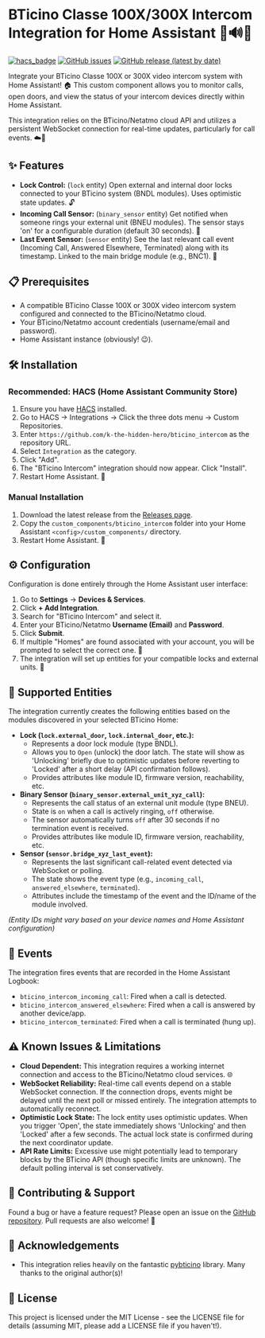 # BTicino Classe 100X/300X Intercom Integration for Home Assistant 🚪🔊📞

[![hacs_badge](https://img.shields.io/badge/HACS-Default-41BDF5.svg)](https://github.com/hacs/integration)
[![GitHub issues](https://img.shields.io/github/issues/k-the-hidden-hero/bticino_intercom)](https://github.com/k-the-hidden-hero/bticino_intercom/issues)
[![GitHub release (latest by date)](https://img.shields.io/github/v/release/k-the-hidden-hero/bticino_intercom)](https://github.com/k-the-hidden-hero/bticino_intercom/releases/latest)

Integrate your BTicino Classe 100X or 300X video intercom system with Home Assistant! 🏠 This custom component allows you to monitor calls, open doors, and view the status of your intercom devices directly within Home Assistant.

This integration relies on the BTicino/Netatmo cloud API and utilizes a persistent WebSocket connection for real-time updates, particularly for call events. ☁️🔄

## ✨ Features

*   **Lock Control:** (`lock` entity) Open external and internal door locks connected to your BTicino system (BNDL modules). Uses optimistic state updates. 🔓
*   **Incoming Call Sensor:** (`binary_sensor` entity) Get notified when someone rings your external unit (BNEU modules). The sensor stays 'on' for a configurable duration (default 30 seconds). 🔔
*   **Last Event Sensor:** (`sensor` entity) See the last relevant call event (Incoming Call, Answered Elsewhere, Terminated) along with its timestamp. Linked to the main bridge module (e.g., BNC1). 📜

## 📋 Prerequisites

*   A compatible BTicino Classe 100X or 300X video intercom system configured and connected to the BTicino/Netatmo cloud.
*   Your BTicino/Netatmo account credentials (username/email and password).
*   Home Assistant instance (obviously! 😉).

## 🛠️ Installation

### Recommended: HACS (Home Assistant Community Store)

1.  Ensure you have [HACS](https://hacs.xyz/) installed.
2.  Go to HACS -> Integrations -> Click the three dots menu -> Custom Repositories.
3.  Enter `https://github.com/k-the-hidden-hero/bticino_intercom` as the repository URL.
4.  Select `Integration` as the category.
5.  Click "Add".
6.  The "BTicino Intercom" integration should now appear. Click "Install".
7.  Restart Home Assistant. 🔄

### Manual Installation

1.  Download the latest release from the [Releases page](https://github.com/k-the-hidden-hero/bticino_intercom/releases).
2.  Copy the `custom_components/bticino_intercom` folder into your Home Assistant `<config>/custom_components/` directory.
3.  Restart Home Assistant. 🔄

## ⚙️ Configuration

Configuration is done entirely through the Home Assistant user interface:

1.  Go to **Settings** -> **Devices & Services**.
2.  Click **+ Add Integration**.
3.  Search for "BTicino Intercom" and select it.
4.  Enter your BTicino/Netatmo **Username (Email)** and **Password**.
5.  Click **Submit**.
6.  If multiple "Homes" are found associated with your account, you will be prompted to select the correct one. 🏡
7.  The integration will set up entities for your compatible locks and external units. 🎉

## 🧩 Supported Entities

The integration currently creates the following entities based on the modules discovered in your selected BTicino Home:

*   **Lock (`lock.external_door`, `lock.internal_door`, etc.):**
    *   Represents a door lock module (type BNDL).
    *   Allows you to `Open` (unlock) the door latch. The state will show as 'Unlocking' briefly due to optimistic updates before reverting to 'Locked' after a short delay (API confirmation follows).
    *   Provides attributes like module ID, firmware version, reachability, etc.
*   **Binary Sensor (`binary_sensor.external_unit_xyz_call`):**
    *   Represents the call status of an external unit module (type BNEU).
    *   State is `on` when a call is actively ringing, `off` otherwise.
    *   The sensor automatically turns `off` after 30 seconds if no termination event is received.
    *   Provides attributes like module ID, firmware version, reachability, etc.
*   **Sensor (`sensor.bridge_xyz_last_event`):**
    *   Represents the last significant call-related event detected via WebSocket or polling.
    *   The state shows the event type (e.g., `incoming_call`, `answered_elsewhere`, `terminated`).
    *   Attributes include the timestamp of the event and the ID/name of the module involved.

*(Entity IDs might vary based on your device names and Home Assistant configuration)*

## 📝 Events

The integration fires events that are recorded in the Home Assistant Logbook:

*   `bticino_intercom_incoming_call`: Fired when a call is detected.
*   `bticino_intercom_answered_elsewhere`: Fired when a call is answered by another device/app.
*   `bticino_intercom_terminated`: Fired when a call is terminated (hung up).

## ⚠️ Known Issues & Limitations

*   **Cloud Dependent:** This integration requires a working internet connection and access to the BTicino/Netatmo cloud services. 🌐
*   **WebSocket Reliability:** Real-time call events depend on a stable WebSocket connection. If the connection drops, events might be delayed until the next poll or missed entirely. The integration attempts to automatically reconnect.
*   **Optimistic Lock State:** The lock entity uses optimistic updates. When you trigger 'Open', the state immediately shows 'Unlocking' and then 'Locked' after a few seconds. The actual lock state is confirmed during the next coordinator update.
*   **API Rate Limits:** Excessive use might potentially lead to temporary blocks by the BTicino API (though specific limits are unknown). The default polling interval is set conservatively.

## 🤝 Contributing & Support

Found a bug or have a feature request? Please open an issue on the [GitHub repository](https://github.com/k-the-hidden-hero/bticino_intercom/issues). Pull requests are also welcome! 🙌

## 🙏 Acknowledgements

*   This integration relies heavily on the fantastic [pybticino](https://github.com/k-the-hidden-hero/pybticino) library. Many thanks to the original author(s)!

## 📜 License

This project is licensed under the MIT License - see the LICENSE file for details (assuming MIT, please add a LICENSE file if you haven't!).
